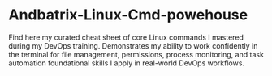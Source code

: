 # Andbatrix-Linux-Cmd-powehouse
Find here my curated cheat sheet of core Linux commands I mastered during my DevOps training. Demonstrates my ability to work confidently in the terminal for file management, permissions, process monitoring, and task automation foundational skills I apply in real-world DevOps workflows.
